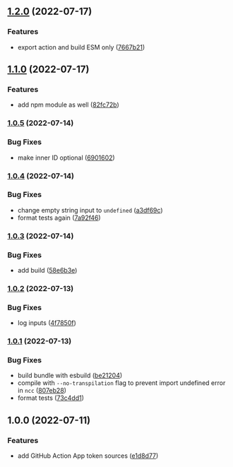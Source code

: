## [1.2.0](https://github.com/vidavidorra/github-action-app-token/compare/v1.1.0...v1.2.0) (2022-07-17)

### Features

- export action and build ESM only ([7667b21](https://github.com/vidavidorra/github-action-app-token/commit/7667b21b704c72010b37e4054ba4af32e8a96e82))

## [1.1.0](https://github.com/vidavidorra/github-action-app-token/compare/v1.0.5...v1.1.0) (2022-07-17)

### Features

- add npm module as well ([82fc72b](https://github.com/vidavidorra/github-action-app-token/commit/82fc72b9d971a39dbb312c61c7910ce5823d5b4b))

### [1.0.5](https://github.com/vidavidorra/github-action-app-token/compare/v1.0.4...v1.0.5) (2022-07-14)

### Bug Fixes

- make inner ID optional ([6901602](https://github.com/vidavidorra/github-action-app-token/commit/69016021ec0bc0e5c29ab5fc514dd07ba57512ad))

### [1.0.4](https://github.com/vidavidorra/github-action-app-token/compare/v1.0.3...v1.0.4) (2022-07-14)

### Bug Fixes

- change empty string input to `undefined` ([a3df69c](https://github.com/vidavidorra/github-action-app-token/commit/a3df69cad2bcb9c209d2103371b4660c86fd3f0e))
- format tests again ([7a92f46](https://github.com/vidavidorra/github-action-app-token/commit/7a92f467144f658b532717e5cca20da4755c55d8))

### [1.0.3](https://github.com/vidavidorra/github-action-app-token/compare/v1.0.2...v1.0.3) (2022-07-14)

### Bug Fixes

- add build ([58e6b3e](https://github.com/vidavidorra/github-action-app-token/commit/58e6b3e5bf86d2749632b72144bb2a664c186991))

### [1.0.2](https://github.com/vidavidorra/github-action-app-token/compare/v1.0.1...v1.0.2) (2022-07-13)

### Bug Fixes

- log inputs ([4f7850f](https://github.com/vidavidorra/github-action-app-token/commit/4f7850fb92ff6fa2a5632d1865975710845549ab))

### [1.0.1](https://github.com/vidavidorra/github-action-app-token/compare/v1.0.0...v1.0.1) (2022-07-13)

### Bug Fixes

- build bundle with esbuild ([be21204](https://github.com/vidavidorra/github-action-app-token/commit/be21204319259d383dbdc9a56fca4a34aa5bc056))
- compile with `--no-transpilation` flag to prevent import undefined error in `ncc` ([807eb28](https://github.com/vidavidorra/github-action-app-token/commit/807eb285c24961f3aee40020262e3af8ab06b139))
- format tests ([73c4dd1](https://github.com/vidavidorra/github-action-app-token/commit/73c4dd127f1e96b960d616a56cf788da25315652))

## 1.0.0 (2022-07-11)

### Features

- add GitHub Action App token sources ([e1d8d77](https://github.com/vidavidorra/github-action-app-token/commit/e1d8d77f8f6a7578830039404ad63e535c9df124))
